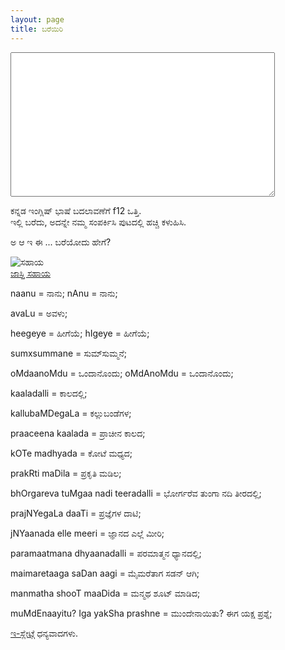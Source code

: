 ```yaml
---
layout: page
title: ಬರೆಯಿರಿ
---
```



<script type="text/javascript" src="http://www.kannadaslate.com/KannadaSlate.js"></script> 
<div>
<textarea class="slate" name="slate" rows=15 cols=50 value="" onkeydown="return processFnn(this, event);" onkeypress="return Geechi(this, event);"></textarea>
<p>ಕನ್ನಡ ಇಂಗ್ಲಿಷ್‍ ಭಾಷೆ ಬದಲಾವಣೆಗೆ f12 ಒತ್ತಿ.<br>ಇಲ್ಲಿ ಬರೆದು, ಅದನ್ನೇ ನಮ್ಮ ಸಂಪರ್ಕಿಸಿ ಪುಟದಲ್ಲಿ ಹಚ್ಚಿ ಕಳುಹಿಸಿ.</p><p>ಅ ಆ ಇ ಈ ... ಬರೆಯೋದು ಹೇಗೆ?</p><img alt="ಸಹಾಯ" src="http://www.kannadaslate.com/images/aaee_help.jpg">
<br><a href="http://www.kannadaslate.com/over_help.htm" target="_blank">ಜಾಸ್ತಿ ಸಹಾಯ</a><br>


naanu = ನಾನು; nAnu = ನಾನು;

avaLu = ಅವಳು;

heegeye = ಹೀಗೆಯೆ; hIgeye = ಹೀಗೆಯೆ;

sumxsummane = ಸುಮ್‍ಸುಮ್ಮನೆ;

oMdaanoMdu = ಒಂದಾನೊಂದು; oMdAnoMdu = ಒಂದಾನೊಂದು;

kaaladalli = ಕಾಲದಲ್ಲಿ;

kallubaMDegaLa = ಕಲ್ಲುಬಂಡೆಗಳ;

praaceena kaalada = ಪ್ರಾಚೀನ ಕಾಲದ;

kOTe madhyada = ಕೋಟೆ ಮಧ್ಯದ;

prakRti maDila = ಪ್ರಕೃತಿ ಮಡಿಲ;

bhOrgareva tuMgaa nadi teeradalli = ಭೋರ್ಗರೆವ ತುಂಗಾ ನದಿ ತೀರದಲ್ಲಿ;

prajNYegaLa daaTi = ಪ್ರಜ್ಞೆಗಳ ದಾಟಿ;

jNYaanada elle meeri = ಜ್ಞಾನದ ಎಲ್ಲೆ ಮೀರಿ;

paramaatmana dhyaanadalli = ಪರಮಾತ್ಮನ ಧ್ಯಾನದಲ್ಲಿ;

maimaretaaga saDan aagi = ಮೈಮರೆತಾಗ ಸಡನ್ ಆಗಿ;

manmatha shooT maaDida = ಮನ್ಮಥ ಶೂಟ್ ಮಾಡಿದ;

muMdEnaayitu? Iga yakSha prashne = ಮುಂದೇನಾಯಿತು? ಈಗ ಯಕ್ಷ ಪ್ರಶ್ನೆ;



<a href="http://www.kannadaslate.com/" >ಇ-ಸ್ಲೇಟ್</a>ಗೆ ಧನ್ಯವಾದಗಳು. 

</div>
